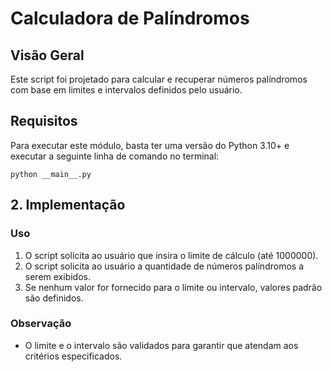 # Calculadora de Palíndromos

## Visão Geral
Este script foi projetado para calcular e recuperar números palíndromos com base em limites e intervalos definidos pelo usuário.

## Requisitos

Para executar este módulo, basta ter uma versão do Python 3.10+ e executar a seguinte linha de comando no terminal:
```
python __main__.py
```

## 2. Implementação

### Uso
1. O script solicita ao usuário que insira o limite de cálculo (até 1000000).
2. O script solicita ao usuário a quantidade de números palíndromos a serem exibidos.
3. Se nenhum valor for fornecido para o limite ou intervalo, valores padrão são definidos.

### Observação
- O limite e o intervalo são validados para garantir que atendam aos critérios especificados.
